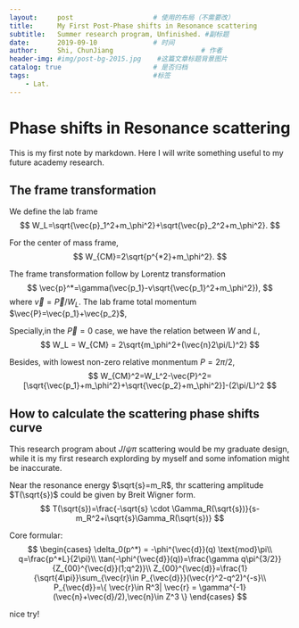 ```yaml
---
layout:     post                    # 使用的布局（不需要改）
title:      My First Post-Phase shifts in Resonance scattering               # 标题 
subtitle:   Summer research program, Unfinished. #副标题
date:       2019-09-10              # 时间
author:     Shi, ChunJiang                      # 作者
header-img: #img/post-bg-2015.jpg    #这篇文章标题背景图片
catalog: true                       # 是否归档
tags:                               #标签
    - Lat.
---
```


# Phase shifts in Resonance scattering 
This is my first note by markdown. Here I will write something useful to my future academy research.

## The frame transformation
We define the lab frame
$$
W_L=\sqrt{\vec{p}_1^2+m_\phi^2}+\sqrt{\vec{p}_2^2+m_\phi^2}.
$$

For the center of mass frame,
$$
W_{CM}=2\sqrt{p^{*2}+m_\phi^2}.
$$

The frame transformation follow by Lorentz transformation
$$
\vec{p}^*=\gamma(\vec{p_1}-v\sqrt{\vec{p_1}^2+m_\phi^2}),
$$
where $\vec{v}=\vec{P}/W_L$.
The lab frame total momentum $\vec{P}=\vec{p_1}+\vec{p_2}$, 


Specially,in the $\vec{P}=0$ case, we have the relation between $W$ and $L$,
$$
W_L = W_{CM} = 2\sqrt{m_\phi^2+(\vec{n}2\pi/L)^2}
$$

Besides, with lowest non-zero relative monmentum $P=2\pi/2$, 
$$
W_{CM}^2=W_L^2-\vec{P}^2=[\sqrt{\vec{p_1}+m_\phi^2}+\sqrt{\vec{p_2}+m_\phi^2}]-(2\pi/L)^2
$$
 
## How to calculate the  scattering phase shifts curve
This research program about $J/ \psi \pi$ scattering would be my graduate design, while it is my first research explording by myself and some infomation might be inaccurate.

Near the resonance energy $\sqrt{s}=m_R$, thr scattering amplitude $T(\sqrt{s})$ could be given by Breit Wigner form.
$$
T(\sqrt{s})=\frac{-\sqrt{s} \cdot \Gamma_R(\sqrt{s})}{s-m_R^2+i\sqrt{s}\Gamma_R(\sqrt{s})}
$$

Core formular:
$$
\begin{cases}
    \delta_0(p^*) = -\phi^{\vec{d}}(q) \text{mod}\pi\\
    q=\frac{p^*L}{2\pi}\\
    \tan(-\phi^{\vec{d}}(q))=\frac{\gamma q\pi^{3/2}}{Z_{00}^{\vec{d}}(1;q^2)}\\
    Z_{00}^{\vec{d}}=\frac{1}{\sqrt{4\pi}}\sum_{\vec{r}\in P_{\vec{d}}}(\vec{r}^2-q^2)^{-s}\\
    P_{\vec{d}}=\{ \vec{r}\in R^3| \vec{r} = \gamma^{-1} (\vec{n}+\vec{d}/2),\vec{n}\in Z^3 \}
\end{cases}
$$

nice try!

